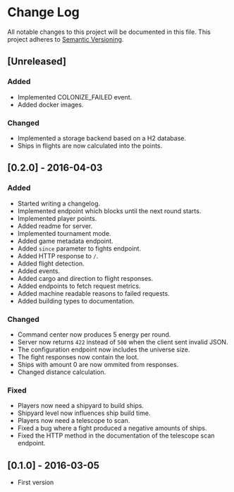 # Change Log
All notable changes to this project will be documented in this file.
This project adheres to [Semantic Versioning](http://semver.org/).

## [Unreleased]

### Added
- Implemented COLONIZE_FAILED event.
- Added docker images.

### Changed
- Implemented a storage backend based on a H2 database.
- Ships in flights are now calculated into the points.

## [0.2.0] - 2016-04-03
### Added
- Started writing a changelog.
- Implemented endpoint which blocks until the next round starts.
- Implemented player points.
- Added readme for server.
- Implemented tournament mode.
- Added game metadata endpoint.
- Added `since` parameter to fights endpoint.
- Added HTTP response to `/`.
- Added flight detection.
- Added events.
- Added cargo and direction to flight responses.
- Added endpoints to fetch request metrics.
- Added machine readable reasons to failed requests.
- Added building types to documentation.

### Changed
- Command center now produces 5 energy per round.
- Server now returns `422` instead of `500` when the client sent invalid JSON.
- The configuration endpoint now includes the universe size.
- The fight responses now contain the loot.
- Ships with amount 0 are now ommited from responses.
- Changed distance calculation.

### Fixed
- Players now need a shipyard to build ships.
- Shipyard level now influences ship build time.
- Players now need a telescope to scan.
- Fixed a bug where a fight produced a negative amounts of ships.
- Fixed the HTTP method in the documentation of the telescope scan endpoint.

## [0.1.0] - 2016-03-05
- First version